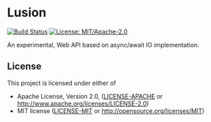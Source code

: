 # Lusion

[![Build Status](https://travis-ci.org/Dokuro-YH/lusion-rs.svg?branch=master)](https://travis-ci.org/Dokuro-YH/lusion-rs)
[![License: MIT/Apache-2.0](https://img.shields.io/badge/license-MIT%2FApache--2.0-blue.svg)](#license)

An experimental, Web API based on async/await IO implementation.

## License

This project is licensed under either of

* Apache License, Version 2.0, ([LICENSE-APACHE](LICENSE-APACHE) or
  http://www.apache.org/licenses/LICENSE-2.0)
* MIT license ([LICENSE-MIT](LICENSE-MIT) or
  http://opensource.org/licenses/MIT)

